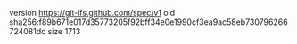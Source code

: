 version https://git-lfs.github.com/spec/v1
oid sha256:f89b671e017d35773205f92bff34e0e1990cf3ea9ac58eb730796266724081dc
size 1713
